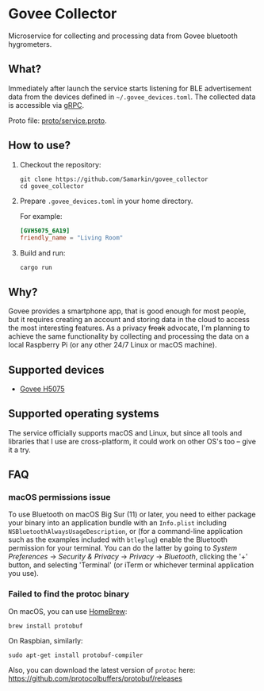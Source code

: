 # Govee Collector

Microservice for collecting and processing data from Govee bluetooth hygrometers.

## What?

Immediately after launch the service starts listening for BLE advertisement data
from the devices defined in `~/.govee_devices.toml`.
The collected data is accessible via [gRPC](https://grpc.io).

Proto file: [proto/service.proto](./proto/service.proto).

## How to use?

1. Checkout the repository:

   ```shell
   git clone https://github.com/Samarkin/govee_collector
   cd govee_collector
   ```
2. Prepare `.govee_devices.toml` in your home directory. 

   For example:
   ```toml
   [GVH5075_6A19]
   friendly_name = "Living Room"
   ```
   
3. Build and run:

   ```shell
   cargo run
   ```

## Why?

Govee provides a smartphone app, that is good enough for most people,
but it requires creating an account and storing data in the cloud to
access the most interesting features.
As a privacy ~~freak~~ advocate, I'm planning to achieve the same functionality
by collecting and processing the data on a local Raspberry Pi
(or any other 24/7 Linux or macOS machine).

## Supported devices

* [Govee H5075](https://www.amazon.com/dp/B07Y36FWTT)

## Supported operating systems

The service officially supports macOS and Linux, but since all tools and libraries
that I use are cross-platform, it could work on other OS's too – give it a try.

## FAQ

### macOS permissions issue

To use Bluetooth on macOS Big Sur (11) or later, you need to either package your
binary into an application bundle with an `Info.plist` including
`NSBluetoothAlwaysUsageDescription`, or (for a command-line application such as
the examples included with `btleplug`) enable the Bluetooth permission for your
terminal. You can do the latter by going to _System Preferences_ → _Security &
Privacy_ → _Privacy_ → _Bluetooth_, clicking the '+' button, and selecting
'Terminal' (or iTerm or whichever terminal application you use).

### Failed to find the protoc binary

On macOS, you can use [HomeBrew](https://brew.sh):
```shell
brew install protobuf
```

On Raspbian, similarly:
```shell
sudo apt-get install protobuf-compiler
```

Also, you can download the latest version of `protoc` here:
https://github.com/protocolbuffers/protobuf/releases
